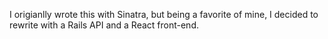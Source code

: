 I origianlly wrote this with Sinatra, but being a favorite of mine, I decided to rewrite with a Rails API and a React front-end.